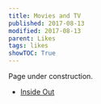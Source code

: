 ```yaml
---
title: Movies and TV
published: 2017-08-13
modified: 2017-08-13
parent: Likes
tags: likes
showTOC: True
---
```


Page under construction.

+ [Inside Out](https://holdenlee.wordpress.com/2015/07/18/inside-out/)